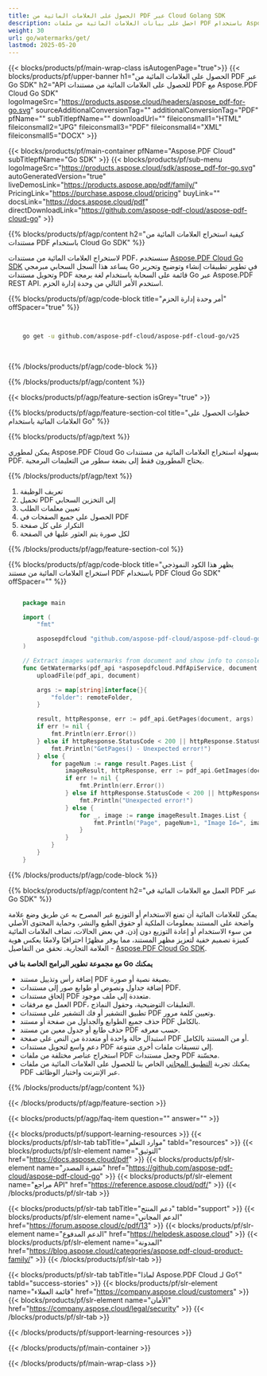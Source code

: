 ```yaml
---
title: الحصول على العلامات المائية من PDF عبر Cloud Golang SDK
description: احصل على بيانات العلامات المائية من ملفات PDF باستخدام Aspose.PDF Cloud SDK في Go. افحص التراكبات أو العلامات التجارية.
weight: 30
url: go/watermarks/get/
lastmod: 2025-05-20
---
```


{{< blocks/products/pf/main-wrap-class isAutogenPage="true">}}
{{< blocks/products/pf/upper-banner h1="الحصول على العلامات المائية من PDF عبر Go SDK" h2="API للحصول على العلامات المائية من مستندات PDF مع Aspose.PDF Cloud Go SDK" logoImageSrc="https://products.aspose.cloud/headers/aspose_pdf-for-go.svg" sourceAdditionalConversionTag="" additionalConversionTag="PDF" pfName="" subTitlepfName="" downloadUrl="" fileiconsmall1="HTML" fileiconsmall2="JPG" fileiconsmall3="PDF" fileiconsmall4="XML" fileiconsmall5="DOCX" >}}

{{< blocks/products/pf/main-container pfName="Aspose.PDF Cloud" subTitlepfName="Go SDK" >}}
{{< blocks/products/pf/sub-menu logoImageSrc="https://products.aspose.cloud/sdk/aspose_pdf-for-go.svg"
autoGeneratedVersion="true"
liveDemosLink="https://products.aspose.app/pdf/family/" PricingLink="https://purchase.aspose.cloud/pricing" buyLink="" docsLink="https://docs.aspose.cloud/pdf"  directDownloadLink="https://github.com/aspose-pdf-cloud/aspose-pdf-cloud-go" >}}

{{% blocks/products/pf/agp/content h2="كيفية استخراج العلامات المائية من مستندات PDF باستخدام Cloud Go SDK" %}}

لاستخراج العلامات المائية من مستندات PDF، سنستخدم
[Aspose.PDF Cloud Go SDK](https://products.aspose.cloud/pdf/go/)
يساعد هذا السجل السحابي مبرمجي Go في تطوير تطبيقات إنشاء وتوضيح وتحرير وتحويل مستندات PDF قائمة على السحابة باستخدام لغة برمجة Go عبر Aspose.PDF REST API. استخدم الأمر التالي من وحدة إدارة الحزم.

{{% blocks/products/pf/agp/code-block title="أمر وحدة إدارة الحزم" offSpacer="true" %}}

```bash

     
    go get -u github.com/aspose-pdf-cloud/aspose-pdf-cloud-go/v25
     
     
```

{{% /blocks/products/pf/agp/code-block %}}

{{% /blocks/products/pf/agp/content %}}

{{< blocks/products/pf/agp/feature-section isGrey="true" >}}

{{% blocks/products/pf/agp/feature-section-col title="خطوات الحصول على العلامات المائية باستخدام Go" %}}

{{% blocks/products/pf/agp/text %}}

يمكن لمطوري Aspose.PDF Cloud Go بسهولة استخراج العلامات المائية من مستندات PDF. يحتاج المطورون فقط إلى بضعة سطور من التعليمات البرمجية.

{{% /blocks/products/pf/agp/text %}}

1. تعريف الوظيفة
1. تحميل PDF إلى التخزين السحابي
1. تعيين معلمات الطلب
1. الحصول على جميع الصفحات في PDF
1. التكرار على كل صفحة
1. لكل صورة يتم العثور عليها في الصفحة

{{% /blocks/products/pf/agp/feature-section-col %}}

{{% blocks/products/pf/agp/code-block title="يظهر هذا الكود النموذجي استخراج العلامات المائية من مستند PDF باستخدام PDF Cloud Go SDK" offSpacer="" %}}

```go

    package main

    import (
        "fmt"

        asposepdfcloud "github.com/aspose-pdf-cloud/aspose-pdf-cloud-go/v25"
    )

    // Extract images watermarks from document and show info to console
    func GetWatermarks(pdf_api *asposepdfcloud.PdfApiService, document string, remoteFolder string) {
        uploadFile(pdf_api, document)

        args := map[string]interface{}{
            "folder": remoteFolder,
        }

        result, httpResponse, err := pdf_api.GetPages(document, args)
        if err != nil {
            fmt.Println(err.Error())
        } else if httpResponse.StatusCode < 200 || httpResponse.StatusCode > 299 {
            fmt.Println("GetPages() - Unexpected error!")
        } else {
            for pageNum := range result.Pages.List {
                imageResult, httpResponse, err := pdf_api.GetImages(document, int32(pageNum+1), args)
                if err != nil {
                    fmt.Println(err.Error())
                } else if httpResponse.StatusCode < 200 || httpResponse.StatusCode > 299 {
                    fmt.Println("Unexpected error!")
                } else {
                    for _, image := range imageResult.Images.List {
                        fmt.Println("Page", pageNum+1, "Image Id=", image.Id, "LinkId:", image.Links[0].Href, "Width:", (image.Rectangle.LLY - image.Rectangle.LLX), "Height:", (image.Rectangle.URY - image.Rectangle.URX))
                    }
                }
            }
        }
    }
```

{{% /blocks/products/pf/agp/code-block %}}

{{% blocks/products/pf/agp/content h2="العمل مع العلامات المائية في PDF عبر Go SDK" %}}

يمكن للعلامات المائية أن تمنع الاستخدام أو التوزيع غير المصرح به عن طريق وضع علامة واضحة على المستند بمعلومات الملكية أو حقوق الطبع والنشر، وحماية المحتوى الأصلي من سوء الاستخدام أو إعادة التوزيع دون إذن. في بعض الحالات، تضاف العلامات المائية كميزة تصميم خفية لتعزيز مظهر المستند، مما يوفر مظهرًا احترافيًا ولامعًا يعكس هوية العلامة التجارية. تحقق من التفاصيل - [Aspose.PDF Cloud Go SDK](https://products.aspose.cloud/pdf/go/).

**مع مجموعة تطوير البرامج الخاصة بنا في Go يمكنك**

+ إضافة رأس وتذييل مستند PDF بصيغة نصية أو صورة.
+ إضافة جداول ونصوص أو طوابع صور إلى مستندات PDF.
+ إلحاق مستندات PDF متعددة إلى ملف موجود.
+ العمل مع مرفقات PDF، التعليقات التوضيحية، وحقول النماذج.
+ تطبيق التشفير أو فك التشفير على مستندات PDF وتعيين كلمة مرور.
+ حذف جميع الطوابع والجداول من صفحة أو مستند PDF بالكامل.
+ حذف طابع أو جدول معين من مستند PDF حسب معرفه.
+ استبدال حالة واحدة أو متعددة من النص على صفحة PDF أو من المستند بالكامل.
+ دعم واسع لتحويل مستندات PDF إلى تنسيقات ملفات أخرى متنوعة.
+ استخراج عناصر مختلفة من ملفات PDF وجعل مستندات PDF محسّنة.
+ يمكنك تجربة [التطبيق المجاني](https://products.aspose.app/pdf/) الخاص بنا للحصول على العلامات المائية من ملفات PDF عبر الإنترنت واختبار الوظائف.

{{% /blocks/products/pf/agp/content %}}

{{< /blocks/products/pf/agp/feature-section >}}

{{< blocks/products/pf/agp/faq-item question="" answer="" >}}

{{< blocks/products/pf/support-learning-resources >}}
{{< blocks/products/pf/slr-tab tabTitle="موارد التعلم" tabId="resources" >}}
{{< blocks/products/pf/slr-element name="التوثيق" href="https://docs.aspose.cloud/pdf" >}}
{{< blocks/products/pf/slr-element name="شفرة المصدر" href="https://github.com/aspose-pdf-cloud/aspose-pdf-cloud-go" >}}
{{< blocks/products/pf/slr-element name="مراجع API" href="https://reference.aspose.cloud/pdf/" >}}
{{< /blocks/products/pf/slr-tab >}}

{{< blocks/products/pf/slr-tab tabTitle="دعم المنتج" tabId="support" >}}
{{< blocks/products/pf/slr-element name="الدعم المجاني" href="https://forum.aspose.cloud/c/pdf/13" >}}
{{< blocks/products/pf/slr-element name="الدعم المدفوع" href="https://helpdesk.aspose.cloud" >}}
{{< blocks/products/pf/slr-element name="المدونة" href="https://blog.aspose.cloud/categories/aspose.pdf-cloud-product-family/" >}}
{{< /blocks/products/pf/slr-tab >}}

{{< blocks/products/pf/slr-tab tabTitle="لماذا Aspose.PDF Cloud لـ Go؟" tabId="success-stories" >}}
{{< blocks/products/pf/slr-element name="قائمة العملاء" href="https://company.aspose.cloud/customers" >}}
{{< blocks/products/pf/slr-element name="الأمان" href="https://company.aspose.cloud/legal/security" >}}
{{< /blocks/products/pf/slr-tab >}}

{{< /blocks/products/pf/support-learning-resources >}}

{{< /blocks/products/pf/main-container >}}

{{< /blocks/products/pf/main-wrap-class >}}






